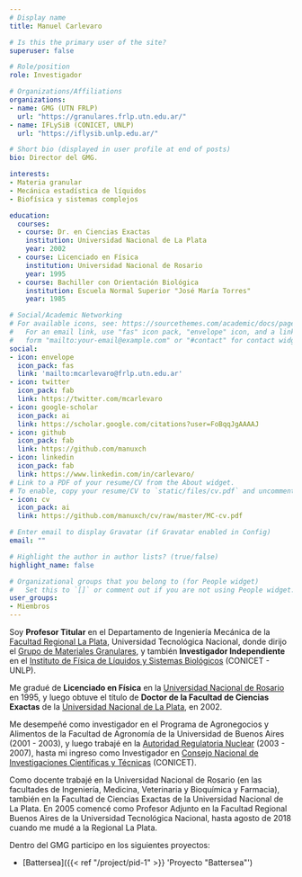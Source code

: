 ```yaml
---
# Display name
title: Manuel Carlevaro

# Is this the primary user of the site?
superuser: false

# Role/position
role: Investigador

# Organizations/Affiliations
organizations:
- name: GMG (UTN FRLP)
  url: "https://granulares.frlp.utn.edu.ar/"
- name: IFLySiB (CONICET, UNLP)
  url: "https://iflysib.unlp.edu.ar/"

# Short bio (displayed in user profile at end of posts)
bio: Director del GMG.

interests:
- Materia granular
- Mecánica estadística de líquidos
- Biofísica y sistemas complejos

education:
  courses:
  - course: Dr. en Ciencias Exactas
    institution: Universidad Nacional de La Plata
    year: 2002
  - course: Licenciado en Física
    institution: Universidad Nacional de Rosario
    year: 1995
  - course: Bachiller con Orientación Biológica
    institution: Escuela Normal Superior "José María Torres"
    year: 1985

# Social/Academic Networking
# For available icons, see: https://sourcethemes.com/academic/docs/page-builder/#icons
#   For an email link, use "fas" icon pack, "envelope" icon, and a link in the
#   form "mailto:your-email@example.com" or "#contact" for contact widget.
social:
- icon: envelope
  icon_pack: fas
  link: 'mailto:mcarlevaro@frlp.utn.edu.ar'
- icon: twitter
  icon_pack: fab
  link: https://twitter.com/mcarlevaro
- icon: google-scholar
  icon_pack: ai
  link: https://scholar.google.com/citations?user=FoBqqJgAAAAJ
- icon: github
  icon_pack: fab
  link: https://github.com/manuxch
- icon: linkedin
  icon_pack: fab
  link: https://www.linkedin.com/in/carlevaro/
# Link to a PDF of your resume/CV from the About widget.
# To enable, copy your resume/CV to `static/files/cv.pdf` and uncomment the lines below.
- icon: cv
  icon_pack: ai
  link: https://github.com/manuxch/cv/raw/master/MC-cv.pdf

# Enter email to display Gravatar (if Gravatar enabled in Config)
email: ""

# Highlight the author in author lists? (true/false)
highlight_name: false

# Organizational groups that you belong to (for People widget)
#   Set this to `[]` or comment out if you are not using People widget.
user_groups:
- Miembros
---
```


Soy **Profesor Titular** en el Departamento de Ingeniería Mecánica de la
[Facultad Regional La Plata][1], Universidad Tecnológica Nacional, donde dirijo el 
[Grupo de Materiales Granulares][2], y también **Investigador Independiente** en el
[Instituto de Física de Líquidos y Sistemas Biológicos][3] (CONICET - UNLP).

[1]: https://www.frlp.utn.edu.ar/
[2]: http://granulares.frlp.utn.edu.ar/
[3]: https://iflysib.unlp.edu.ar/

Me gradué de **Licenciado en Física** en la [Universidad Nacional de Rosario][4]
en 1995, y luego obtuve el título de **Doctor de la Facultad de Ciencias Exactas** de la
[Universidad Nacional de La Plata][5], en 2002.

[4]: https://unr.edu.ar/
[5]: https://unlp.edu.ar/

Me desempeñé como investigador en el Programa de Agronegocios y Alimentos de la Facultad de 
Agronomía de la Universidad de Buenos Aires (2001 - 2003), y luego trabajé en la
[Autoridad Regulatoria Nuclear][6] (2003 - 2007), hasta mi ingreso como Investigador en
[Consejo Nacional de Investigaciones Científicas y Técnicas][7] (CONICET).

[6]: https://www.argentina.gob.ar/arn
[7]: https://www.conicet.gov.ar/

Como docente trabajé en la Universidad Nacional de Rosario (en las facultades de
Ingeniería, Medicina, Veterinaria y Bioquímica y Farmacia), también en la Facultad de
Ciencias Exactas de la Universidad Nacional de La Plata. En 2005 comencé como Profesor
Adjunto en la Facultad Regional Buenos Aires de la Universidad Tecnológica Nacional,
hasta agosto de 2018 cuando me mudé a la Regional La Plata.

Dentro del GMG participo en los siguientes proyectos:
<!-- COMMENT OUT: - {{< staticref "en/project/pid-1/" "newtab" >}} Battersea {{< /staticref >}} -->
- [Battersea]({{< ref "/project/pid-1" >}} 'Proyecto "Battersea"')

<!-- COMMENT: El link a proyectos u otras páginas dentro del sitio se debe escribir en
minúsculas, sin utilizar guiones bajos -->
